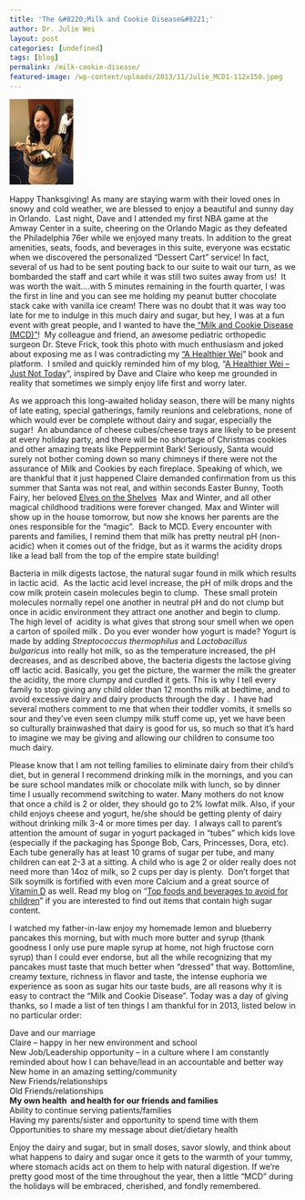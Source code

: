 ```yaml
---
title: 'The &#8220;Milk and Cookie Disease&#8221;'
author: Dr. Julie Wei
layout: post
categories: [undefined]
tags: [blog]
permalink: /milk-cookie-disease/
featured-image: /wp-content/uploads/2013/11/Julie_MCD1-112x150.jpeg
---
```

<img class="alignleft size-thumbnail wp-image-879" alt="Julie_MCD" src="/wp-content/uploads/2013/11/Julie_MCD1-112x150.jpeg" width="112" height="150" />

Happy Thanksgiving! As many are staying warm with their loved ones in snowy and cold weather, we are blessed to enjoy a beautiful and sunny day in Orlando.  Last night, Dave and I attended my first NBA game at the Amway Center in a suite, cheering on the Orlando Magic as they defeated the Philadelphia 76er while we enjoyed many treats. In addition to the great amenities, seats, foods, and beverages in this suite, everyone was ecstatic when we discovered the personalized &#8220;Dessert Cart&#8221; service! In fact, several of us had to be sent pouting back to our suite to wait our turn, as we bombarded the staff and cart while it was still two suites away from us!  It was worth the wait&#8230;.with 5 minutes remaining in the fourth quarter, I was the first in line and you can see me holding my peanut butter chocolate stack cake with vanilla ice cream! There was no doubt that it was way too late for me to indulge in this much dairy and sugar, but hey, I was at a fun event with great people, and I wanted to have the[ &#8220;Milk and Cookie Disease (MCD)&#8221;][1]!  My colleague and friend, an awesome pediatric orthopedic surgeon Dr. Steve Frick, took this photo with much enthusiasm and joked about exposing me as I was contradicting my [&#8220;A Healthier Wei][2]&#8221; book and platform.  I smiled and quickly reminded him of my blog, &#8220;[A Healthier Wei &#8211; Just Not Today][3]&#8220;, inspired by Dave and Claire who keep me grounded in reality that sometimes we simply enjoy life first and worry later.

As we approach this long-awaited holiday season, there will be many nights of late eating, special gatherings, family reunions and celebrations, none of which would ever be complete without dairy and sugar, especially the sugar!  An abundance of cheese cubes/cheese trays are likely to be present at every holiday party, and there will be no shortage of Christmas cookies and other amazing treats like Peppermint Bark! Seriously, Santa would surely not bother coming down so many chimneys if there were not the assurance of Milk and Cookies by each fireplace. Speaking of which, we are thankful that it just happened Claire demanded confirmation from us this summer that Santa was not real, and within seconds Easter Bunny, Tooth Fairy, her beloved [Elves on the Shelves][4]  Max and Winter, and all other magical childhood traditions were forever changed. Max and Winter will show up in the house tomorrow, but now she knows her parents are the ones responsible for the &#8220;magic&#8221;.  Back to MCD. Every encounter with parents and families, I remind them that milk has pretty neutral pH (non-acidic) when it comes out of the fridge, but as it warms the acidity drops like a lead ball from the top of the empire state building!

Bacteria in milk digests lactose, the natural sugar found in milk which results in lactic acid.  As the lactic acid level increase, the pH of milk drops and the cow milk protein casein molecules begin to clump.  These small protein molecules normally repel one another in neutral pH and do not clump but once in acidic environment they attract one another and begin to clump. The high level of  acidity is what gives that strong sour smell when we open a carton of spoiled milk . Do you ever wonder how yogurt is made? Yogurt is made by adding *Streptococcus thermophilus* and *Lactobacillus bulgaricus* into really hot milk, so as the temperature increased, the pH decreases, and as described above, the bacteria digests the lactose giving off lactic acid. Basically, you get the picture, the warmer the milk the greater the acidity, the more clumpy and curdled it gets. This is why I tell every family to stop giving any child older than 12 months milk at bedtime, and to avoid excessive dairy and dairy products through the day .  I have had several mothers comment to me that when their toddler vomits, it smells so sour and they&#8217;ve even seen clumpy milk stuff come up, yet we have been so culturally brainwashed that dairy is good for us, so much so that it&#8217;s hard to imagine we may be giving and allowing our children to consume too much dairy.

Please know that I am not telling families to eliminate dairy from their child&#8217;s diet, but in general I recommend drinking milk in the mornings, and you can be sure school mandates milk or chocolate milk with lunch, so by dinner time I usually recommend switching to water. Many mothers do not know that once a child is 2 or older, they should go to 2% lowfat milk. Also, if your child enjoys cheese and yogurt, he/she should be getting plenty of dairy without drinking milk 3-4 or more times per day.  I always call to parent&#8217;s attention the amount of sugar in yogurt packaged in &#8220;tubes&#8221; which kids love (especially if the packaging has Sponge Bob, Cars, Princesses, Dora, etc). Each tube generally has at least 10 grams of sugar per tube, and many children can eat 2-3 at a sitting. A child who is age 2 or older really does not need more than 14oz of milk, so 2 cups per day is plenty.  Don&#8217;t forget that Silk soymilk is fortified with even more Calcium and a great source of [Vitamin D][5] as well. Read my blog on &#8220;[Top foods and beverages to avoid for children][6]&#8221; if you are interested to find out items that contain high sugar content.

I watched my father-in-law enjoy my homemade lemon and blueberry pancakes this morning, but with much more butter and syrup (thank goodness I only use pure maple syrup at home, not high fructose corn syrup) than I could ever endorse, but all the while recognizing that my pancakes must taste that much better when &#8220;dressed&#8221; that way. Bottomline, creamy texture, richness in flavor and taste, the intense euphoria we experience as soon as sugar hits our taste buds, are all reasons why it is easy to contract the &#8220;Milk and Cookie Disease&#8221;. Today was a day of giving thanks, so I made a list of ten things I am thankful for in 2013, listed below in no particular order:

Dave and our marriage  
Claire – happy in her new environment and school  
New Job/Leadership opportunity – in a culture where I am constantly reminded about how I can behave/lead in an accountable and better way  
New home in an amazing setting/community  
New Friends/relationships  
Old Friends/relationships  
**My own health  and health for our friends and families**  
Ability to continue serving patients/families  
Having my parents/sister and opportunity to spend time with them  
Opportunities to share my message about diet/dietary health

Enjoy the dairy and sugar, but in small doses, savor slowly, and think about what happens to dairy and sugar once it gets to the warmth of your tummy, where stomach acids act on them to help with natural digestion. If we&#8217;re pretty good most of the time throughout the year, then a little &#8220;MCD&#8221; during the holidays will be embraced, cherished, and fondly remembered.


 [1]: http://www.dailymail.co.uk/news/article-2418533/Could-milk-cookies-make-child-ill-Doctor-fears-bedtime-treats-cause-health-problems.html
 [2]: the-book/ "The Book"
 [3]: a-healthier-wei-just-not-today/ "“A Healthier Wei, Just Not Today…”"
 [4]: http://www.elfontheshelf.com/
 [5]: vitamin-d-natural-better-supplement/ "Vitamin D – Natural is better than supplement"
 [6]: top-foods-and-beverages-i-avoid-at-grocery-stores/ "Top Foods and Beverages to Avoid for Children"
 [7]: the-book